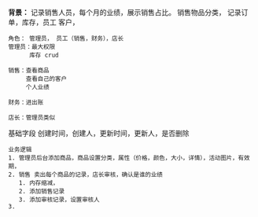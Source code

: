 **背景：**
    记录销售人员，每个月的业绩，展示销售占比。
    销售物品分类，
    记录订单，库存，员工
    客户，

    角色： 管理员， 员工（销售，财务），店长
    管理员：最大权限
          库存 crud
    
    销售：查看商品
         查看自己的客户
         个人业绩

    财务：进出账

    店长：管理员类似

基础字段   创建时间，创建人，更新时间，更新人，是否删除

    业务逻辑
    1. 管理员后台添加商品，商品设置分类，属性（价格，颜色，大小，详情），活动图片，有效期，
    2. 销售 卖出每个商品的记录，店长审核，确认是谁的业绩  
       1. 内存缩减，
       2. 添加销售记录
       3. 添加审核记录，设置审核人
    3. 
